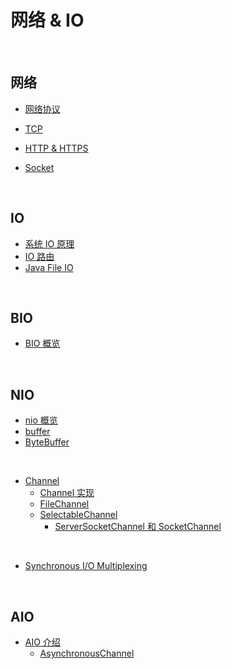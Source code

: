 # 网络 & IO

&nbsp;

## 网络

- [网络协议](docs/io-protocol.md)

- [TCP](docs/io-tcp.md)
- [HTTP & HTTPS](docs/io-http-https.md)
- [Socket](docs/socket.md)

&nbsp;

## IO

- [系统 IO 原理](docs/system-io.md)
- [IO 路由](docs/io-route.md)
- [Java File IO](docs/io.md)

&nbsp;

## BIO

- [BIO 概览](docs/io-bio.md)

&nbsp;

## NIO

- [nio 概览](docs/io-nio.md)
- [buffer](docs/nio-buffer.md)
- [ByteBuffer](docs/nio-buffer-bytebuffer.md)

&nbsp;

- [Channel](docs/nio-channel.md)
  - [Channel 实现](docs/nio-channel-implement.md)
  - [FileChannel](docs/nio-channel-filechannel.md)
  - [SelectableChannel](docs/nio-channel-selectable-channel.md)
    - [ServerSocketChannel 和 SocketChannel](docs/nio-channel-serversocket-and-socket-channel.md)

&nbsp;

- [Synchronous I/O Multiplexing](docs/nio-multiplexing.md)

&nbsp;

## AIO

- [AIO 介绍](docs/io-aio.md)
  - [AsynchronousChannel](docs/aio-asynchronous-channel.md)

&nbsp;





